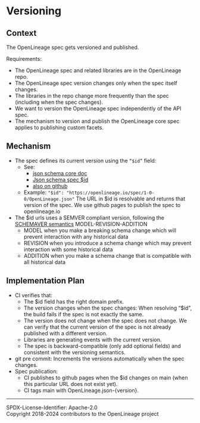 # Versioning

## Context

The OpenLineage spec gets versioned and published.

Requirements:

- The OpenLineage spec and related libraries are in the OpenLineage repo.
- The OpenLineage spec version changes only when the spec itself changes.
- The libraries in the repo change more frequently than the spec (including when the spec changes).
- We want to version the OpenLineage spec independently of the API spec.
- The mechanism to version and publish the OpenLineage core spec applies to publishing custom facets.

## Mechanism

- The spec defines its current version using the `“$id”` field:
  - See:
    - [json schema core doc](https://json-schema.org/draft/2020-12/json-schema-core.html#rfc.section.8.2.1)
    - [Json schema spec $id](https://json-schema.org/draft/2019-09/schema)
    - [also on github](https://github.com/json-schema-org/json-schema-spec/blob/draft-next/meta/core.json)
  - Example: `"$id": "https://openlineage.io/spec/1-0-0/OpenLineage.json"` The URL in $id is resolvable and returns that
    version of the spec. We use github pages to publish the spec to openlineage.io
- The $id urls uses a SEMVER compliant version, following the
  [SCHEMAVER semantics](https://docs.snowplowanalytics.com/docs/pipeline-components-and-applications/iglu/common-architecture/schemaver/)
  MODEL-REVISION-ADDITION
  - MODEL when you make a breaking schema change which will prevent interaction with any historical data
  - REVISION when you introduce a schema change which may prevent interaction with some historical data
  - ADDITION when you make a schema change that is compatible with all historical data

## Implementation Plan

- CI verifies that:
  - The $id field has the right domain prefix.
  - The version changes when the spec changes: When resolving “$id”, the build fails if the spec is not exactly the
    same.
  - The version does not change when the spec does not change. We can verify that the current version of the spec is not
    already published with a different version.
  - Libraries are generating events with the current version.
  - The spec is backward-compatible (only add optional fields) and consistent with the versioning semantics.
- git pre commit: Increments the versions automatically when the spec changes.
- Spec publication:
  - CI publishes to github pages when the $id changes on main (when this particular URL does not exist yet).
  - CI tags main with OpenLineage.json-{version}.

---

SPDX-License-Identifier: Apache-2.0\
Copyright 2018-2024 contributors to the OpenLineage project
